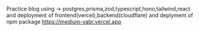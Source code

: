  Practice blog using -> postgres,prisma,zod,typescript,hono,tailwind,react and deployment of frontend(vercel),backend(cloudflare) and deplyment of npm package
                        https://medium-vabr.vercel.app
 
